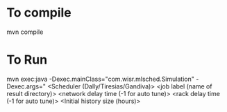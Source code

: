 # To compile
mvn compile

# To Run
mvn exec:java -Dexec.mainClass="com.wisr.mlsched.Simulation" -Dexec.args="<Number of racks> <Number of machines in a rack> <Scheduler (Dally/Tiresias/Gandiva)> <cluster configuration file> <Job trace file> <Astra-sim network file> <Astra-sim system file> <Astra-sim workload file> <job label (name of result directory)> <network delay time (-1 for auto tune)> <rack delay time (-1 for auto tune)> <Initial history size (hours)>


